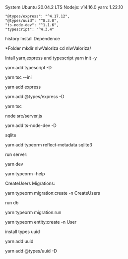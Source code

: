 
System
Ubuntu 20.04.2 LTS
Nodejs: v14.16.0
yarn: 1.22.10


    "@types/express": "^4.17.12",
    "@types/uuid": "^8.3.0",
    "ts-node-dev": "^1.1.6",
    "typescript": "^4.3.4"

history
Install Dependence

*Folder
mkdir nlwValoriza
cd nlwValoriza/

Intall yarn,express and typescript 
yarn init -y

yarn add typescript -D

yarn tsc --ini

yarn add express 

yarn add @types/express -D

yarn tsc

node src/server.js 

yarn add ts-node-dev -D

sqlite

yarn add typeorm reflect-metadata sqlite3
 
 run server:

yarn dev

yarn typeorm -help

CreateUsers Migrations:

yarn typeorm migration:create -n CreateUsers


 run db
  
 yarn typeorm migration:run

yarn typeorm entity:create -n User
  
 
 install types uuid

yarn add uuid

yarn add @types/uuid -D
  
